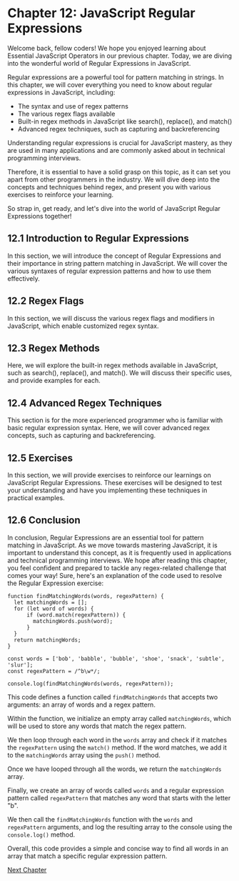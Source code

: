 # Chapter 12: JavaScript Regular Expressions

Welcome back, fellow coders! We hope you enjoyed learning about Essential JavaScript Operators in our previous chapter. Today, we are diving into the wonderful world of Regular Expressions in JavaScript.

Regular expressions are a powerful tool for pattern matching in strings. In this chapter, we will cover everything you need to know about regular expressions in JavaScript, including:

- The syntax and use of regex patterns
- The various regex flags available
- Built-in regex methods in JavaScript like search(), replace(), and match()
- Advanced regex techniques, such as capturing and backreferencing

Understanding regular expressions is crucial for JavaScript mastery, as they are used in many applications and are commonly asked about in technical programming interviews. 

Therefore, it is essential to have a solid grasp on this topic, as it can set you apart from other programmers in the industry. We will dive deep into the concepts and techniques behind regex, and present you with various exercises to reinforce your learning.

So strap in, get ready, and let's dive into the world of JavaScript Regular Expressions together!
## 12.1 Introduction to Regular Expressions

In this section, we will introduce the concept of Regular Expressions and their importance in string pattern matching in JavaScript. We will cover the various syntaxes of regular expression patterns and how to use them effectively.

## 12.2 Regex Flags

In this section, we will discuss the various regex flags and modifiers in JavaScript, which enable customized regex syntax.

## 12.3 Regex Methods

Here, we will explore the built-in regex methods available in JavaScript, such as search(), replace(), and match(). We will discuss their specific uses, and provide examples for each.

## 12.4 Advanced Regex Techniques

This section is for the more experienced programmer who is familiar with basic regular expression syntax. Here, we will cover advanced regex concepts, such as capturing and backreferencing.

## 12.5 Exercises

In this section, we will provide exercises to reinforce our learnings on JavaScript Regular Expressions. These exercises will be designed to test your understanding and have you implementing these techniques in practical examples.

## 12.6 Conclusion 

In conclusion, Regular Expressions are an essential tool for pattern matching in JavaScript. As we move towards mastering JavaScript, it is important to understand this concept, as it is frequently used in applications and technical programming interviews. We hope after reading this chapter, you feel confident and prepared to tackle any regex-related challenge that comes your way!
Sure, here's an explanation of the code used to resolve the Regular Expression exercise:

```
function findMatchingWords(words, regexPattern) {
  let matchingWords = [];
  for (let word of words) {
      if (word.match(regexPattern)) {
        matchingWords.push(word);
      }
  }
  return matchingWords;
}

const words = ['bob', 'babble', 'bubble', 'shoe', 'snack', 'subtle', 'slur'];
const regexPattern = /^b\w*/;

console.log(findMatchingWords(words, regexPattern));
```

This code defines a function called `findMatchingWords` that accepts two arguments: an array of words and a regex pattern.

Within the function, we initialize an empty array called `matchingWords`, which will be used to store any words that match the regex pattern.

We then loop through each word in the `words` array and check if it matches the `regexPattern` using the `match()` method. If the word matches, we add it to the `matchingWords` array using the `push()` method.

Once we have looped through all the words, we return the `matchingWords` array.

Finally, we create an array of words called `words` and a regular expression pattern called `regexPattern` that matches any word that starts with the letter "b".

We then call the `findMatchingWords` function with the `words` and `regexPattern` arguments, and log the resulting array to the console using the `console.log()` method.

Overall, this code provides a simple and concise way to find all words in an array that match a specific regular expression pattern.


[Next Chapter](13_Chapter13.md)